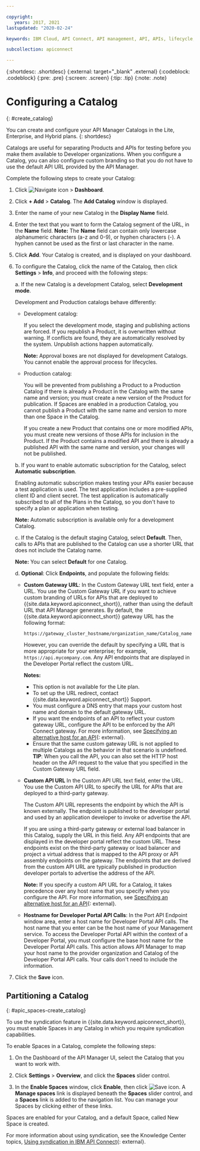 ```yaml
---

copyright:
   years: 2017, 2021
lastupdated: "2020-02-24"

keywords: IBM Cloud, API Connect, API management, API, APIs, lifecycle, catalog, API Connect Enterprise, API Connect Hybrid

subcollection: apiconnect

---
```


{:shortdesc: .shortdesc}
{:external: target="_blank" .external}
{:codeblock: .codeblock}
{:pre: .pre}
{:screen: .screen}
{:tip: .tip}
{:note: .note}

# Configuring a Catalog
{: #create_catalog}

You can create and configure your API Manager Catalogs in the Lite, Enterprise, and Hybrid plans. 
{: shortdesc}

Catalogs are useful for separating Products and APIs for testing before you make them available to Developer organizations. When you configure a Catalog, you can also configure custom branding so that you do not have to use
the default API URL provided by the API Manager.

Complete the following steps to create your Catalog:

1. Click ![Navigate icon](images/navigate_to_icon.png "Navigate icon") > **Dashboard**.

2. Click **+ Add** > **Catalog**.
The **Add Catalog** window is displayed.

3. Enter the name of your new Catalog in the **Display Name** field.

4. Enter the text that you want to form the Catalog segment of the URL, in the
**Name** field.
	**Note:** The **Name** field can contain only lowercase alphanumeric characters (a-z
	and 0-9), or hyphen characters (-). A hyphen cannot be used as the first or last character in the name.

5. Click **Add**. Your Catalog is created, and is displayed on your dashboard.

6. To configure the Catalog, click the name of the Catalog, then click **Settings** > **Info**, and proceed with the following steps:

   a. If the new Catalog is a development Catalog, select **Development mode**.
	
      Development and Production catalogs behave differently:

      - Development catalog:

        If you select the development mode, staging and publishing actions are forced. If you republish a Product, it is overwritten without warning. If conflicts are found, they are automatically resolved by the system. Unpublish actions happen automatically.

        **Note:** Approval boxes are not displayed for development Catalogs. You cannot enable the approval process for lifecycles.

      - Production catalog:

        You will be prevented from publishing a Product to a Production Catalog if there is already a Product in the Catalog with the same name and version; you must create a new version of the Product for publication. If Spaces are enabled in a production Catalog, you cannot publish a Product with the same name and version to more than one Space in the Catalog.

        If you create a new Product that contains one or more modified APIs, you must create new versions of those APIs for inclusion in the Product. If the Product contains a modified API and there is already a published API with the same name and version, your changes will not be published.
	
   b. If you want to enable automatic subscription for the Catalog, select **Automatic
subscription**.

      Enabling automatic subscription makes testing your APIs easier because a test application is used. The test application includes a pre-supplied client ID and client secret. The test application is automatically subscribed to all of the Plans in the Catalog, so you don't have to specify a plan or application when testing. 
	 
      **Note:** Automatic subscription is available only for a development Catalog.
	
   c. If the Catalog is the default staging Catalog, select **Default**. Then, calls to APIs that are published to the Catalog can use a shorter URL that does not include the Catalog name.

     **Note:** You can select **Default** for one Catalog.
	
   d. **Optional**: Click **Endpoints**, and populate the following fields:

      - **Custom Gateway URL**: In the Custom Gateway URL text field, enter a URL. You use the Custom Gateway URL if you want to
         achieve custom branding of URLs for APIs that are deployed to {{site.data.keyword.apiconnect_short}}, rather than using the default URL
        that API Manager generates.
        By default, the {{site.data.keyword.apiconnect_short}} gateway URL has the following format:
		
        ```
        https://gateway_cluster_hostname/organization_name/Catalog_name
        ```
        However, you can override the default by specifying a URL that is more appropriate for your enterprise; for
        example, `https://api.mycompany.com`. Any API endpoints that are displayed in the
        Developer Portal reflect the custom URL.
		
		**Notes:**
        - This option is not available for the Lite plan.
        - To set up the URL redirect, contact {{site.data.keyword.apiconnect_short}} Support.
        - You must configure a DNS entry that maps your custom host name and domain to the default gateway URL.
        - If you want the endpoints of an API to reflect your custom gateway URL, configure the API to be enforced by the API Connect gateway. For more information, see [Specifying an alternative host for an API](https://www.ibm.com/support/knowledgecenter/en/SSFS6T/com.ibm.apic.toolkit.doc/task_apionprem_creating_apis.html#task_tq2_11r_xt__enforce_step){: external}.
        - Ensure that the same custom gateway URL is not applied to multiple Catalogs as the behavior in that scenario is undefined.
           **TIP**: When you call the API, you can also set the HTTP host header on the API request to the value that you specified in the Custom Gateway URL field.

      - **Custom API URL**
         In the Custom API URL text field, enter the URL. You use the Custom API URL to specify the URL for APIs that are deployed to a third-party gateway.

         The Custom API URL represents the endpoint by which the API is known externally. The endpoint is published to the developer portal and used by an application developer to invoke or advertise the API.

        If you are using a third-party gateway or external load balancer in this Catalog, supply the URL in this field. Any API endpoints that are displayed in the developer portal reflect the custom URL. These endpoints exist on the third-party gateway or load balancer and project a
	    virtual address that is mapped to the API proxy or API assembly endpoints on the gateway. The endpoints that are derived from the custom API URL are typically published in production developer portals to advertise the address of the API.

        **Note:** If you specify a custom API URL for a Catalog, it takes precedence over any host name that you specify when you configure the API. For more information, see [Specifying an alternative host for an API](https://www.ibm.com/support/knowledgecenter/en/SSFS6T/com.ibm.apic.toolkit.doc/task_apionprem_creating_apis.html#task_tq2_11r_xt__enforce_step){: external}.

      - **Hostname for Developer Portal API Calls**:
         In the Port API Endpoint window area, enter a host name for Developer Portal API calls. The host name that you enter can be the host name of your Management service. To access the Developer Portal API within the context of a Developer Portal, you must configure the base host name for the Developer Portal API calls. This action allows API Manager to map your host name to the provider organization and Catalog of the Developer Portal API calls. Your calls don't need to include the information.

7. Click the **Save** icon.

## Partitioning a Catalog
{: #apic_spaces-create_catalog}

To use the syndication feature in {{site.data.keyword.apiconnect_short}}, you must enable Spaces in any
Catalog in which you require syndication capabilities.

To enable Spaces in a Catalog, complete the following steps:
1. On the Dashboard of the API Manager UI, select the Catalog that you want to work with.

2. Click **Settings** > **Overview**, and click the **Spaces** slider control.

3. In the **Enable Spaces** window, click **Enable**, then click ![Save icon](images/icon_save.png "Save icon").
A **Manage spaces** link is displayed beneath the **Spaces** slider control, and a **Spaces** link is added to
the navigation list. You can manage your Spaces by clicking either of these links.

Spaces are enabled for your Catalog, and a default Space, called New Space is
created.

For more information about using syndication, see the Knowledge Center topics, [Using syndication in IBM API Connect](https://www.ibm.com/support/knowledgecenter/SSFS6T/com.ibm.apic.apionprem.doc/capic_syndication_using.html){: external}.
